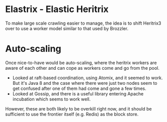 Elastrix - Elastic Heritrix
===========================

To make large scale crawling easier to manage, the idea is to shift Heritrix3 over to use a worker model similar to that used by Brozzler.

Auto-scaling
============

Once nice-to-have would be auto-scaling, where the heritrix workers are aware of each other and can cope as workers come and go from the pool.

* Looked at raft-based coordination, using Atomix, and it seemed to work. But it's Java 8 and the case where there were just two nodes seem to get confused after one of them had come and gone a few times.
* Looked at Gossip, and there is a useful library entering Apache incubation which seems to work well.

However, these are both likely to be overkill right now, and it should be sufficient to use the frontier itself (e.g. Redis) as the block store.
